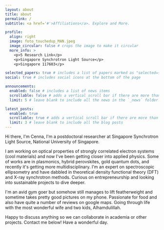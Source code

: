 ```yaml
---
layout: about
title: about
permalink: /
subtitle: <a href='#'>Affiliations</a>. Explore and More.

profile:
  align: right
  image: foto_touchedup_MAN.jpeg
  image_circular: false # crops the image to make it circular
  more_info: >
    <p>5 Research Link</p>
    <p>Singapore Synchrotron Light Source</p>
    <p>Singapore 117603</p>

selected_papers: true # includes a list of papers marked as "selected={true}"
social: true # includes social icons at the bottom of the page

announcements:
  enabled: false # includes a list of news items
  scrollable: false # adds a vertical scroll bar if there are more than 3 news items
  limit: 5 # leave blank to include all the news in the `_news` folder

latest_posts:
  enabled: true
  scrollable: true # adds a vertical scroll bar if there are more than 3 new posts items
  limit: 3 # leave blank to include all the blog posts
---
```


Hi there, I'm Cenna, I'm a postdoctoral researcher at Singapore Synchrotron Light Source, National University of Singapore.

I am working on optical properties of strongly correlated electron systems (cool materials) and now I've been getting closer into applied physics. Some of works are in plasmonics, hybrid perovskites, gold quantum dots, and recently it's getting more multidisciplinary. I'm an expert on spectroscopic ellipsometry and have dabbled in theoretical density functional theory (DFT) and X-ray synchrotron methods. Curious on entrepreneurship and looking into sustainable projects to dive deeper. 

I'm an avid gym goer but somehow still manages to lift featherweight and sometime takes pretty good pictures on my phone. Passionate for food and also have quite a number of reviews on google maps. Going through life with the most wonderful wife and two kids, Alhamdulillah. 

Happy to discuss anything so we can collaborate in academia or other projects. Contact me below! Have a wonderful day.

<!-- . Link to your favorite [subreddit](http://reddit.com). You can put a picture in, too. The code is already in, just name your picture `prof_pic.jpg` and put it in the `img/` folder.

Put your address / P.O. box / other info right below your picture. You can also disable any of these elements by editing `profile` property of the YAML header of your `_pages/about.md`. Edit `_bibliography/papers.bib` and Jekyll will render your [publications page](/al-folio/publications/) automatically.

Link to your social media connections, too. This theme is set up to use [Font Awesome icons](https://fontawesome.com/) and [Academicons](https://jpswalsh.github.io/academicons/), like the ones below. Add your Facebook, Twitter, LinkedIn, Google Scholar, or just disable all of them. -->
